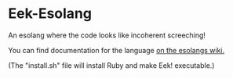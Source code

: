 # Eek-Esolang
An esolang where the code looks like incoherent screeching!

You can find documentation for the language [on the esolangs wiki.](https://esolangs.org/wiki/Eek!)

(The "install.sh" file will install Ruby and make Eek! executable.)
